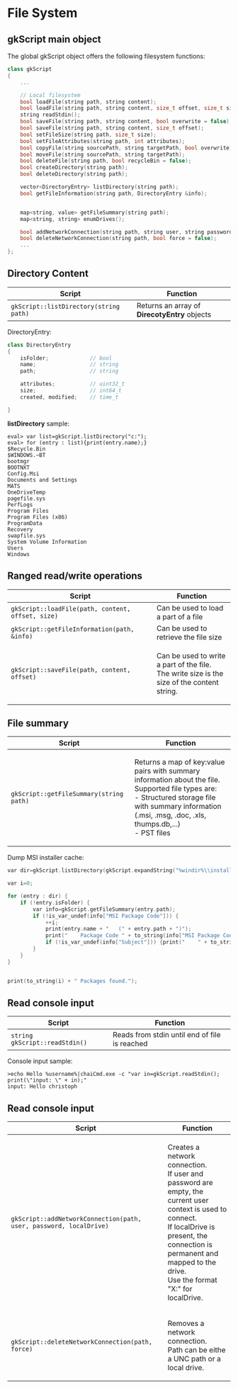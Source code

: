 # File System

## gkScript main object

The global gkScript object offers the following filesystem functions:

```c++
class gkScript
{
    ...

    // Local filesystem
    bool loadFile(string path, string content);
    bool loadFile(string path, string content, size_t offset, size_t size);
    string readStdin();
    bool saveFile(string path, string content, bool overwrite = false);
    bool saveFile(string path, string content, size_t offset);
    bool setFileSize(string path, size_t size);
    bool setFileAttributes(string path, int attributes);
    bool copyFile(string sourcePath, string targetPath, bool overwrite);
    bool moveFile(string sourcePath, string targetPath);
    bool deleteFile(string path, bool recycleBin = false);
    bool createDirectory(string path);
    bool deleteDirectory(string path);

    vector<DirectoryEntry> listDirectory(string path);
    bool getFileInformation(string path, DirectoryEntry &info);


    map<string, value> getFileSummary(string path);
    map<string, string> enumDrives();

    bool addNetworkConnection(string path, string user, string password, string localDrive = "");
    bool deleteNetworkConnection(string path, bool force = false);
    ...
};
```

## Directory Content

| Script                                 | Function                                      |
| -------------------------------------- | --------------------------------------------- |
| `gkScript::listDirectory(string path)` | Returns an array of **DirecotyEntry** objects |

DirectoryEntry:

```c++
class DirectoryEntry
{
    isFolder;             // bool
    name;                 // string
    path;                 // string

    attributes;           // uint32_t
    size;                 // int64_t
    created, modified;    // time_t

}
```

**listDirectory** sample:

```shell
eval> var list=gkScript.listDirectory("c:");
eval> for (entry : list){print(entry.name);}
$Recycle.Bin
$WINDOWS.~BT
bootmgr
BOOTNXT
Config.Msi
Documents and Settings
MATS
OneDriveTemp
pagefile.sys
PerfLogs
Program Files
Program Files (x86)
ProgramData
Recovery
swapfile.sys
System Volume Information
Users
Windows
```

## Ranged read/write operations

| Script                                            | Function                                                                                             |
| ------------------------------------------------- | ---------------------------------------------------------------------------------------------------- |
| `gkScript::loadFile(path, content, offset, size)` | Can be used to load a part of a file                                                                 |
| `gkScript::getFileInformation(path, &info)`       | Can be used to retrieve the file size                                                                |
| `gkScript::saveFile(path, content, offset)`       | <p>Can be used to write a part of the file.<br>The write size is the size of the content string.</p> |

## File summary

| Script                                  | Function                                                                                                                                                                                                                   |
| --------------------------------------- | -------------------------------------------------------------------------------------------------------------------------------------------------------------------------------------------------------------------------- |
| `gkScript::getFileSummary(string path)` | <p>Returns a map of key:value pairs with summary information about the file.<br>Supported file types are:<br>- Structured storage file with summary information (.msi, .msg, .doc, .xls, thumps.db,...)<br>- PST files</p> |

Dump MSI installer cache:

```c++
var dir=gkScript.listDirectory(gkScript.expandString("%windir%\\installer"));

var i=0;

for (entry : dir) {
	if (!entry.isFolder) {
		var info=gkScript.getFileSummary(entry.path);
		if (!is_var_undef(info["MSI Package Code"])) {
			++i;
			print(entry.name + "   (" + entry.path + ")");
			print("    Package Code " + to_string(info["MSI Package Code"]));
			if (!is_var_undef(info["Subject"])) {print("    " + to_string(info["Subject"]));}
		}
	}
}


print(to_string(i) + " Packages found.");
```

## Read console input

| Script                         | Function                                      |
| ------------------------------ | --------------------------------------------- |
| `string gkScript::readStdin()` | Reads from stdin until end of file is reached |

Console input sample:

```
>echo Hello %username%|chaiCmd.exe -c "var in=gkScript.readStdin(); print(\"input: \" + in);"
input: Hello christoph
```

## Read console input

| Script                                                             | Function                                                                                                                                                                                                                                      |
| ------------------------------------------------------------------ | --------------------------------------------------------------------------------------------------------------------------------------------------------------------------------------------------------------------------------------------- |
| `gkScript::addNetworkConnection(path, user, password, localDrive)` | <p>Creates a network connection.<br>If user and password are empty, the current user context is used to connect.<br>If localDrive is present, the connection is permanent and mapped to the drive.<br>Use the format "X:" for localDrive.</p> |
| `gkScript::deleteNetworkConnection(path, force)`                   | <p>Removes a network connection.<br>Path can be eithe a UNC path or a local drive.</p>                                                                                                                                                        |

